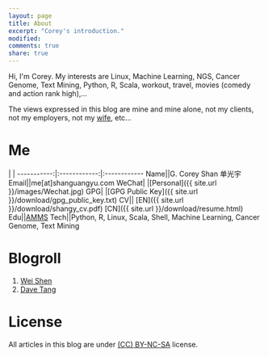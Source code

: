 ```yaml
---
layout: page
title: About
excerpt: "Corey's introduction."
modified: 
comments: true
share: true
---
```


Hi, I'm Corey. My interests are Linux, Machine Learning, NGS, Cancer Genome, Text Mining, Python, R, Scala, workout, travel, movies (comedy and action rank high),...

The views expressed in this blog are mine and mine alone, not my clients, not my employers, not my [wife]({{site.url}}/wife), etc...


# Me

  |  | 
-----------:|:------------:|:------------
 Name|<i class="fa fa-male"></i>|G. Corey Shan 单光宇
 Email|<i class="fa fa-envelope"></i>|me[at]shanguangyu.com
 WeChat|<i class="fab fa-weixin"></i> |[Personal]({{ site.url }}/images/Wechat.jpg)
 GPG|<i class="fa fa-key"></i> |[GPG Public Key]({{ site.url }}/download/gpg_public_key.txt)
 CV|<i class="fa fa-file"></i>|<i class="far fa-file-pdf"></i> [EN]({{ site.url }}/download/shangy_cv.pdf) <i class="fas fa-file-alt"></i> [CN]({{ site.url }}/download/resume.html)
 Edu|<i class="fa fa-graduation-cap"></i>|[AMMS](https://en.wikipedia.org/wiki/Academy_of_Military_Medical_Sciences)
 Tech|<i class="fa fa-tasks"></i>|Python, R, Linux, Scala, Shell, Machine Learning, Cancer Genome, Text Mining


# Blogroll
1. [Wei Shen](http://blog.shenwei.me/)
2. [Dave Tang](https://davetang.org/muse/)

# License
All articles in this blog are under [(CC) BY-NC-SA](https://creativecommons.org/licenses/by-nc-sa/4.0/) license. 





